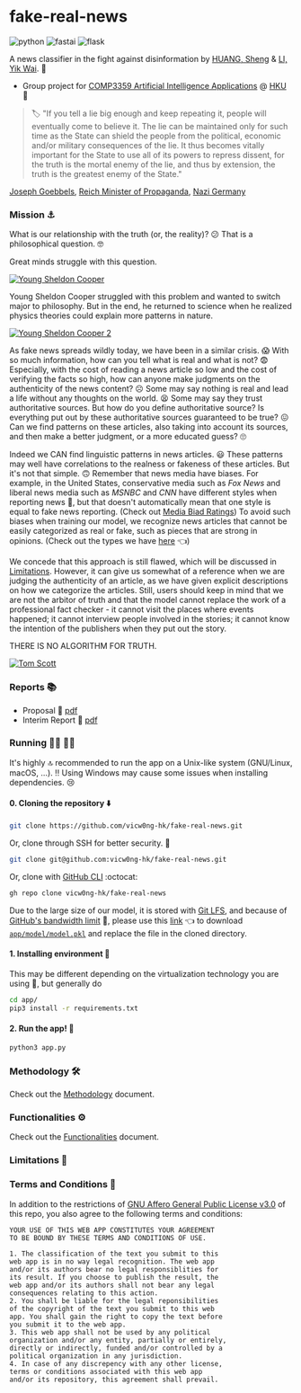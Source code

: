 # fake-real-news

![python](https://img.shields.io/badge/python-v3.8.6-yellow) ![fastai](https://img.shields.io/badge/fastai-v2.3.0-blue) ![flask](https://img.shields.io/badge/flask-v1.1.2-lightgrey)

A news classifier in the fight against disinformation by [HUANG, Sheng](https://github.com/vicw0ng-hk) & [LI, Yik Wai](https://github.com/liyikwai). :handshake:

- Group project for [COMP3359 Artificial Intelligence Applications](https://www.cs.hku.hk/index.php/programmes/course-offered?infile=2020/comp3359.html "COMP3359 Artificial Intelligence Applications [Section 2A, 2020]") @ [HKU](https://hku.hk "The University of Hong Kong") :school:

> :label: "If you tell a lie big enough and keep repeating it, people will eventually come to believe it. The lie can be maintained only for such time as the State can shield the people from the political, economic and/or military consequences of the lie. It thus becomes vitally important for the State to use all of its powers to repress dissent, for the truth is the mortal enemy of the lie, and thus by extension, the truth is the greatest enemy of the State."

[Joseph Goebbels](https://en.wikipedia.org/wiki/Joseph_Goebbels), [Reich Minister of Propaganda](https://en.wikipedia.org/wiki/Reich_Ministry_of_Public_Enlightenment_and_Propaganda), [Nazi Germany](https://en.wikipedia.org/wiki/Nazi_Germany)

### Mission :anchor:

What is our relationship with the truth (or, the reality)? :confused: That is a philosophical question. :nerd_face:

Great minds struggle with this question. 

[![Young Sheldon Cooper](https://img.youtube.com/vi/nO88009AJ80/0.jpg)](https://www.youtube.com/watch?v=nO88009AJ80)

Young Sheldon Cooper struggled with this problem and wanted to switch major to philosophy. But in the end, he returned to science when he realized physics theories could explain more patterns in nature. 

[![Young Sheldon Cooper 2](https://img.youtube.com/vi/Bx8HXPfc9LE/0.jpg)](https://www.youtube.com/watch?v=Bx8HXPfc9LE&t=140s)

As fake news spreads wildly today, we have been in a similar crisis. :scream: With so much information, how can you tell what is real and what is not? :fearful: Especially, with the cost of reading a news article so low and the cost of verifying the facts so high, how can anyone make judgments on the authenticity of the news content? :frowning_face: Some may say nothing is real and lead a life without any thoughts on the world. :tired_face: Some may say they trust authoritative sources. But how do you define authoritative source? Is everything put out by these authoritative sources guaranteed to be true? :confounded: Can we find patterns on these articles, also taking into account its sources, and then make a better judgment, or a more educated guess? :roll_eyes:

Indeed we CAN find linguistic patterns in news articles. :smiley: These patterns may well have correlations to the realness or fakeness of these articles. But it's not that simple. :upside_down_face: Remember that news media have biases. For example, in the United States, conservative media such as *Fox News* and liberal news media such as *MSNBC* and *CNN* have different styles when reporting news :cold_face:, but that doesn't automatically mean that one style is equal to fake news reporting. (Check out [Media Biad Ratings](https://www.allsides.com/media-bias/media-bias-ratings)) To avoid such biases when training our model, we recognize news articles that cannot be easily categorized as real or fake, such as pieces that are strong in opinions. (Check out the types we have [here](METHOD.md#types) :point_left:)

We concede that this approach is still flawed, which will be discussed in [Limitations](#limitations-triangular_ruler). However, it can give us somewhat of a reference when we are judging the authenticity of an article, as we have given explicit descriptions on how we categorize the articles. Still, users should keep in mind that we are not the arbitor of truth and that the model cannot replace the work of a professional fact checker - it cannot visit the places where events happened; it cannot interview people involved in the stories; it cannot know the intention of the publishers when they put out the story.

THERE IS NO ALGORITHM FOR TRUTH. 

[![Tom Scott](https://img.youtube.com/vi/leX541Dr2rU/0.jpg)](https://www.youtube.com/watch?v=leX541Dr2rU&t=3377s)

### Reports :books:

- Proposal :bookmark_tabs: [pdf](reports/proposal.pdf)
- Interim Report :bookmark_tabs: [pdf](reports/prototype.pdf)

### Running :running_man: :running_woman:

It's highly :top: recommended to run the app on a Unix-like system (GNU/Linux, macOS, ...). :bangbang: Using Windows may cause some issues when installing dependencies. :cry:

#### 0. Cloning the repository :arrow_down:

```bash
git clone https://github.com/vicw0ng-hk/fake-real-news.git
```

Or, clone through SSH for better security. :closed_lock_with_key:

```bash
git clone git@github.com:vicw0ng-hk/fake-real-news.git
```

Or, clone with [GitHub CLI](https://cli.github.com/) :octocat:

```bash
gh repo clone vicw0ng-hk/fake-real-news
```

Due to the large size of our model, it is stored with [Git LFS](https://docs.github.com/en/github/managing-large-files/versioning-large-files), and because of [GitHub's bandwidth limit](https://docs.github.com/en/github/managing-large-files/about-storage-and-bandwidth-usage) :construction:, please use this [link](https://drive.google.com/file/d/1iKYjwwRu4ihJApT1ZoZosCAPXkhX9qAk/view?usp=sharing) :point_left: to download [`app/model/model.pkl`](app/model/model.pkl) and replace the file in the cloned directory. 

#### 1. Installing environment :palm_tree:

This may be different depending on the virtualization technology you are using :shrug:, but generally do
```bash
cd app/
pip3 install -r requirements.txt
```

#### 2. Run the app! :bullettrain_front:

```bash
python3 app.py
```

### Methodology :hammer_and_wrench:

Check out the [Methodology](METHOD.md) document.

### Functionalities :gear:

Check out the [Functionalities](FUNCTION.md) document. 

### Limitations :triangular_ruler:

### Terms and Conditions :scroll:

In addition to the restrictions of [GNU Affero General Public License v3.0](LICENSE) of this repo, you also agree to the following terms and conditions:

```
YOUR USE OF THIS WEB APP CONSTITUTES YOUR AGREEMENT 
TO BE BOUND BY THESE TERMS AND CONDITIONS OF USE.

1. The classification of the text you submit to this 
web app is in no way legal recognition. The web app 
and/or its authors bear no legal responsiblities for 
its result. If you choose to publish the result, the 
web app and/or its authors shall not bear any legal 
consequences relating to this action.  
2. You shall be liable for the legal reponsibilities 
of the copyright of the text you submit to this web 
app. You shall gain the right to copy the text before 
you submit it to the web app. 
3. This web app shall not be used by any political 
organization and/or any entity, partially or entirely, 
directly or indirectly, funded and/or controlled by a 
political organization in any jurisdiction. 
4. In case of any discrepency with any other license, 
terms or conditions associated with this web app 
and/or its repository, this agreement shall prevail. 
```
